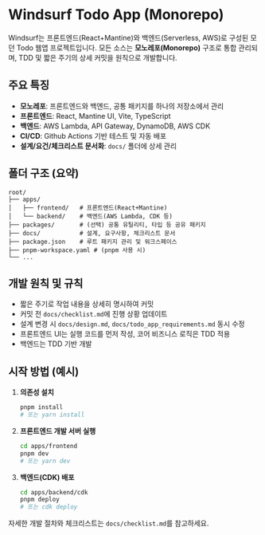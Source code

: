 # Windsurf Todo App (Monorepo)

Windsurf는 프론트엔드(React+Mantine)와 백엔드(Serverless, AWS)로 구성된 모던 Todo 웹앱 프로젝트입니다. 모든 소스는 **모노레포(Monorepo)** 구조로 통합 관리되며, TDD 및 짧은 주기의 상세 커밋을 원칙으로 개발합니다.

## 주요 특징
- **모노레포**: 프론트엔드와 백엔드, 공통 패키지를 하나의 저장소에서 관리
- **프론트엔드**: React, Mantine UI, Vite, TypeScript
- **백엔드**: AWS Lambda, API Gateway, DynamoDB, AWS CDK
- **CI/CD**: Github Actions 기반 테스트 및 자동 배포
- **설계/요건/체크리스트 문서화**: `docs/` 폴더에 상세 관리

## 폴더 구조 (요약)

```
root/
├── apps/
│   ├── frontend/   # 프론트엔드(React+Mantine)
│   └── backend/    # 백엔드(AWS Lambda, CDK 등)
├── packages/       # (선택) 공통 유틸리티, 타입 등 공유 패키지
├── docs/           # 설계, 요구사항, 체크리스트 문서
├── package.json    # 루트 패키지 관리 및 워크스페이스
├── pnpm-workspace.yaml # (pnpm 사용 시)
└── ...
```

## 개발 원칙 및 규칙
- 짧은 주기로 작업 내용을 상세히 명시하여 커밋
- 커밋 전 `docs/checklist.md`에 진행 상황 업데이트
- 설계 변경 시 `docs/design.md`, `docs/todo_app_requirements.md` 동시 수정
- 프론트엔드 UI는 실행 코드를 먼저 작성, 코어 비즈니스 로직은 TDD 적용
- 백엔드는 TDD 기반 개발

## 시작 방법 (예시)

1. **의존성 설치**
   ```bash
   pnpm install
   # 또는 yarn install
   ```
2. **프론트엔드 개발 서버 실행**
   ```bash
   cd apps/frontend
   pnpm dev
   # 또는 yarn dev
   ```
3. **백엔드(CDK) 배포**
   ```bash
   cd apps/backend/cdk
   pnpm deploy
   # 또는 cdk deploy
   ```

자세한 개발 절차와 체크리스트는 `docs/checklist.md`를 참고하세요.
